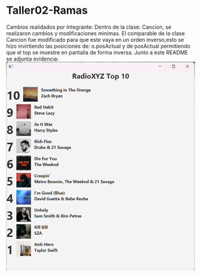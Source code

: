 # Taller02-Ramas
Cambios realidados por Integrante:
Dentro de la clase: Cancion, se realizaron cambios y modificaciones minimas. 
El comparable de la clase Cancion fue modificado para que este vaya en un orden inverso,esto se hizo invirtiendo las posiciones de:
o.posActual y de posActual
permitiendo que el top se muestre en pantalla de forma inversa. 
Junto a este README se adjunta evidencia:
![Evidencia-de-cambios](evidencia.png)
